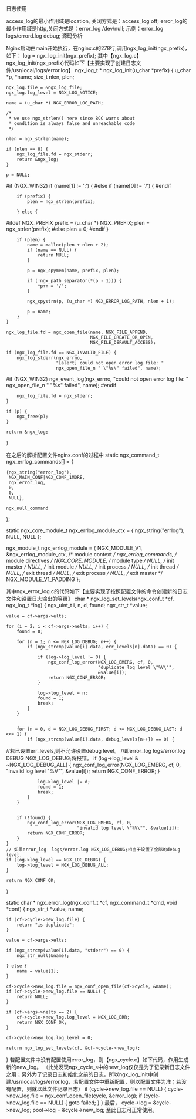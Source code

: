 
日志使用

  access_log的最小作用域是location, 关闭方式是：access_log off;
  error_log的最小作用域是http,关闭方式是：error_log /dev/null;
  示例：error_log  logs/errord.log debug;
源码分析

Nginx启动由main开始执行，在nginx.c的278行,调用ngx_log_init(ngx_prefix)，如下：
    log = ngx_log_init(ngx_prefix);
其中【ngx_log.c】ngx_log_init(ngx_prefix)代码如下【主要实现了创建日志文件/usr/local/logs/error.log】
ngx_log_t *
ngx_log_init(u_char *prefix)
{
    u_char  *p, *name;
    size_t   nlen, plen;

    ngx_log.file = &ngx_log_file;
    ngx_log.log_level = NGX_LOG_NOTICE;

    name = (u_char *) NGX_ERROR_LOG_PATH;

    /*
     * we use ngx_strlen() here since BCC warns about
     * condition is always false and unreachable code
     */

    nlen = ngx_strlen(name);

    if (nlen == 0) {
        ngx_log_file.fd = ngx_stderr;
        return &ngx_log;
    }

    p = NULL;

#if (NGX_WIN32)
    if (name[1] != ':') {
#else
    if (name[0] != '/') {
#endif

        if (prefix) {
            plen = ngx_strlen(prefix);

        } else {
#ifdef NGX_PREFIX
            prefix = (u_char *) NGX_PREFIX;
            plen = ngx_strlen(prefix);
#else
            plen = 0;
#endif
        }

        if (plen) {
            name = malloc(plen + nlen + 2);
            if (name == NULL) {
                return NULL;
            }

            p = ngx_cpymem(name, prefix, plen);

            if (!ngx_path_separator(*(p - 1))) {
                *p++ = '/';
            }

            ngx_cpystrn(p, (u_char *) NGX_ERROR_LOG_PATH, nlen + 1);

            p = name;
        }
    }

    ngx_log_file.fd = ngx_open_file(name, NGX_FILE_APPEND,
                                    NGX_FILE_CREATE_OR_OPEN,
                                    NGX_FILE_DEFAULT_ACCESS);

    if (ngx_log_file.fd == NGX_INVALID_FILE) {
        ngx_log_stderr(ngx_errno,
                       "[alert] could not open error log file: "
                       ngx_open_file_n " \"%s\" failed", name);
#if (NGX_WIN32)
        ngx_event_log(ngx_errno,
                       "could not open error log file: "
                       ngx_open_file_n " \"%s\" failed", name);
#endif

        ngx_log_file.fd = ngx_stderr;
    }

    if (p) {
        ngx_free(p);
    }

    return &ngx_log;
}

在之后的解析配置文件nginx.conf的过程中
static ngx_command_t  ngx_errlog_commands[] = {

    {ngx_string("error_log"),
     NGX_MAIN_CONF|NGX_CONF_1MORE,
     ngx_error_log,
     0,
     0,
     NULL},

    ngx_null_command
};


static ngx_core_module_t  ngx_errlog_module_ctx = {
    ngx_string("errlog"),
    NULL,
    NULL
};


ngx_module_t  ngx_errlog_module = {
    NGX_MODULE_V1,
    &ngx_errlog_module_ctx,                /* module context */
    ngx_errlog_commands,                   /* module directives */
    NGX_CORE_MODULE,                       /* module type */
    NULL,                                  /* init master */
    NULL,                                  /* init module */
    NULL,                                  /* init process */
    NULL,                                  /* init thread */
    NULL,                                  /* exit thread */
    NULL,                                  /* exit process */
    NULL,                                  /* exit master */
    NGX_MODULE_V1_PADDING
};

其中ngx_error_log.c的代码如下【主要实现了按照配置文件的命令创建新的日志文件和设置日志输出的等级】
char *
ngx_log_set_levels(ngx_conf_t *cf, ngx_log_t *log)
{
    ngx_uint_t   i, n, d, found;
    ngx_str_t   *value;

    value = cf->args->elts;
    
    for (i = 2; i < cf->args->nelts; i++) {
        found = 0;

        for (n = 1; n <= NGX_LOG_DEBUG; n++) {
            if (ngx_strcmp(value[i].data, err_levels[n].data) == 0) {

                if (log->log_level != 0) {
                    ngx_conf_log_error(NGX_LOG_EMERG, cf, 0,
                                       "duplicate log level \"%V\"",
                                       &value[i]);
                    return NGX_CONF_ERROR;
                }

                log->log_level = n;
                found = 1;
                break;
            }
        }

  
        for (n = 0, d = NGX_LOG_DEBUG_FIRST; d <= NGX_LOG_DEBUG_LAST; d <<= 1) {
            if (ngx_strcmp(value[i].data, debug_levels[n++]) == 0) {
  //若已设置err_levels,则不允许设置debug level。
  //即error_log  logs/error.log  DEBUG NGX_LOG_DEBUG;将报错。
                if (log->log_level & ~NGX_LOG_DEBUG_ALL) {
                    ngx_conf_log_error(NGX_LOG_EMERG, cf, 0,
                                       "invalid log level \"%V\"",
                                       &value[i]);
                    return NGX_CONF_ERROR;
                }

                log->log_level |= d;
                found = 1;
                break;
            }
        }


        if (!found) {
            ngx_conf_log_error(NGX_LOG_EMERG, cf, 0,
                               "invalid log level \"%V\"", &value[i]);
            return NGX_CONF_ERROR;
        }
    }
    // 如果error_log  logs/error.log NGX_LOG_DEBUG;相当于设置了全部的debug level.
    if (log->log_level == NGX_LOG_DEBUG) {
        log->log_level = NGX_LOG_DEBUG_ALL;
    }

    return NGX_CONF_OK;
}


static char *
ngx_error_log(ngx_conf_t *cf, ngx_command_t *cmd, void *conf)
{
    ngx_str_t  *value, name;

    if (cf->cycle->new_log.file) {
        return "is duplicate";
    }

    value = cf->args->elts;

    if (ngx_strcmp(value[1].data, "stderr") == 0) {
        ngx_str_null(&name);

    } else {
        name = value[1];
    }

    cf->cycle->new_log.file = ngx_conf_open_file(cf->cycle, &name);
    if (cf->cycle->new_log.file == NULL) {
        return NULL;
    }

    if (cf->args->nelts == 2) {
        cf->cycle->new_log.log_level = NGX_LOG_ERR;
        return NGX_CONF_OK;
    }

    cf->cycle->new_log.log_level = 0;

    return ngx_log_set_levels(cf, &cf->cycle->new_log);
}
若配置文件中没有配置使用error_log，则【ngx_cycle.c】如下代码，作用生成新的new_log。
（此处发现ngx_cycle_s中的new_log仅仅是为了记录新日志文件之用；另外为了记录日志初始化之前的日志，所以ngx_log_init中创建/usr/local/logs/error.log，若配置文件中重新配置，则以配置文件为准；若没有配置，则就以此文件记录日志）
    if (cycle->new_log.file == NULL) {
        cycle->new_log.file = ngx_conf_open_file(cycle, &error_log);
        if (cycle->new_log.file == NULL) {
            goto failed;
        }
    }
最后，
    cycle->log = &cycle->new_log;
    pool->log = &cycle->new_log;
至此日志可正常使用。

